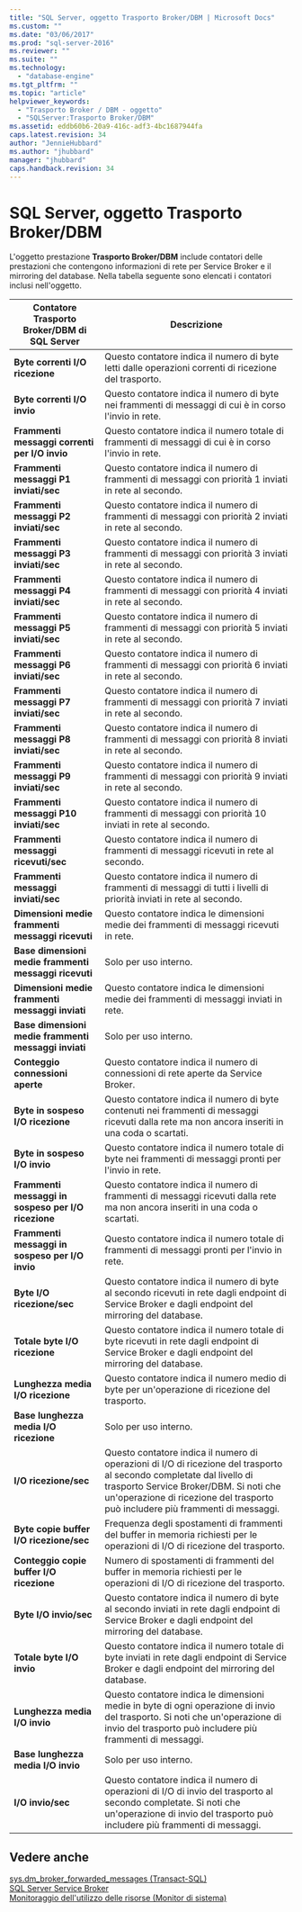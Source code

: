 ```yaml
---
title: "SQL Server, oggetto Trasporto Broker/DBM | Microsoft Docs"
ms.custom: ""
ms.date: "03/06/2017"
ms.prod: "sql-server-2016"
ms.reviewer: ""
ms.suite: ""
ms.technology: 
  - "database-engine"
ms.tgt_pltfrm: ""
ms.topic: "article"
helpviewer_keywords: 
  - "Trasporto Broker / DBM - oggetto"
  - "SQLServer:Trasporto Broker/DBM"
ms.assetid: eddb60b6-20a9-416c-adf3-4bc1687944fa
caps.latest.revision: 34
author: "JennieHubbard"
ms.author: "jhubbard"
manager: "jhubbard"
caps.handback.revision: 34
---
```

# SQL Server, oggetto Trasporto Broker/DBM
  L'oggetto prestazione **Trasporto Broker/DBM** include contatori delle prestazioni che contengono informazioni di rete per Service Broker e il mirroring del database. Nella tabella seguente sono elencati i contatori inclusi nell'oggetto.  
  
|Contatore Trasporto Broker/DBM di SQL Server|Descrizione|  
|------------------------------------------------|-----------------|  
|**Byte correnti I/O ricezione**|Questo contatore indica il numero di byte letti dalle operazioni correnti di ricezione del trasporto.|  
|**Byte correnti I/O invio**|Questo contatore indica il numero di byte nei frammenti di messaggi di cui è in corso l'invio in rete.|  
|**Frammenti messaggi correnti per I/O invio**|Questo contatore indica il numero totale di frammenti di messaggi di cui è in corso l'invio in rete.|  
|**Frammenti messaggi P1 inviati/sec**|Questo contatore indica il numero di frammenti di messaggi con priorità 1 inviati in rete al secondo.|  
|**Frammenti messaggi P2 inviati/sec**|Questo contatore indica il numero di frammenti di messaggi con priorità 2 inviati in rete al secondo.|  
|**Frammenti messaggi P3 inviati/sec**|Questo contatore indica il numero di frammenti di messaggi con priorità 3 inviati in rete al secondo.|  
|**Frammenti messaggi P4 inviati/sec**|Questo contatore indica il numero di frammenti di messaggi con priorità 4 inviati in rete al secondo.|  
|**Frammenti messaggi P5 inviati/sec**|Questo contatore indica il numero di frammenti di messaggi con priorità 5 inviati in rete al secondo.|  
|**Frammenti messaggi P6 inviati/sec**|Questo contatore indica il numero di frammenti di messaggi con priorità 6 inviati in rete al secondo.|  
|**Frammenti messaggi P7 inviati/sec**|Questo contatore indica il numero di frammenti di messaggi con priorità 7 inviati in rete al secondo.|  
|**Frammenti messaggi P8 inviati/sec**|Questo contatore indica il numero di frammenti di messaggi con priorità 8 inviati in rete al secondo.|  
|**Frammenti messaggi P9 inviati/sec**|Questo contatore indica il numero di frammenti di messaggi con priorità 9 inviati in rete al secondo.|  
|**Frammenti messaggi P10 inviati/sec**|Questo contatore indica il numero di frammenti di messaggi con priorità 10 inviati in rete al secondo.|  
|**Frammenti messaggi ricevuti/sec**|Questo contatore indica il numero di frammenti di messaggi ricevuti in rete al secondo.|   
|**Frammenti messaggi inviati/sec**|Questo contatore indica il numero di frammenti di messaggi di tutti i livelli di priorità inviati in rete al secondo.|  
|**Dimensioni medie frammenti messaggi ricevuti**|Questo contatore indica le dimensioni medie dei frammenti di messaggi ricevuti in rete.|  
|**Base dimensioni medie frammenti messaggi ricevuti**|Solo per uso interno.| 
|**Dimensioni medie frammenti messaggi inviati**|Questo contatore indica le dimensioni medie dei frammenti di messaggi inviati in rete.|  
|**Base dimensioni medie frammenti messaggi inviati**|Solo per uso interno.|
|**Conteggio connessioni aperte**|Questo contatore indica il numero di connessioni di rete aperte da Service Broker.|  
|**Byte in sospeso I/O ricezione**|Questo contatore indica il numero di byte contenuti nei frammenti di messaggi ricevuti dalla rete ma non ancora inseriti in una coda o scartati.|  
|**Byte in sospeso I/O invio**|Questo contatore indica il numero totale di byte nei frammenti di messaggi pronti per l'invio in rete.|  
|**Frammenti messaggi in sospeso per I/O ricezione**|Questo contatore indica il numero di frammenti di messaggi ricevuti dalla rete ma non ancora inseriti in una coda o scartati.|  
|**Frammenti messaggi in sospeso per I/O invio**|Questo contatore indica il numero totale di frammenti di messaggi pronti per l'invio in rete.|  
|**Byte I/O ricezione/sec**|Questo contatore indica il numero di byte al secondo ricevuti in rete dagli endpoint di Service Broker e dagli endpoint del mirroring del database.|  
|**Totale byte I/O ricezione**|Questo contatore indica il numero totale di byte ricevuti in rete dagli endpoint di Service Broker e dagli endpoint del mirroring del database.|  
|**Lunghezza media I/O ricezione**|Questo contatore indica il numero medio di byte per un'operazione di ricezione del trasporto.|  
|**Base lunghezza media I/O ricezione**|Solo per uso interno.|
|**I/O ricezione/sec**|Questo contatore indica il numero di operazioni di I/O di ricezione del trasporto al secondo completate dal livello di trasporto Service Broker/DBM. Si noti che un'operazione di ricezione del trasporto può includere più frammenti di messaggi.|  
|**Byte copie buffer I/O ricezione/sec**|Frequenza degli spostamenti di frammenti del buffer in memoria richiesti per le operazioni di I/O di ricezione del trasporto.|
|**Conteggio copie buffer I/O ricezione**|Numero di spostamenti di frammenti del buffer in memoria richiesti per le operazioni di I/O di ricezione del trasporto.| 
|**Byte I/O invio/sec**|Questo contatore indica il numero di byte al secondo inviati in rete dagli endpoint di Service Broker e dagli endpoint del mirroring del database.|   
|**Totale byte I/O invio**|Questo contatore indica il numero totale di byte inviati in rete dagli endpoint di Service Broker e dagli endpoint del mirroring del database.| 
|**Lunghezza media I/O invio**|Questo contatore indica le dimensioni medie in byte di ogni operazione di invio del trasporto. Si noti che un'operazione di invio del trasporto può includere più frammenti di messaggi.|  
|**Base lunghezza media I/O invio**|Solo per uso interno.|
|**I/O invio/sec**|Questo contatore indica il numero di operazioni di I/O di invio del trasporto al secondo completate. Si noti che un'operazione di invio del trasporto può includere più frammenti di messaggi.|  
  
## Vedere anche  
 [sys.dm_broker_forwarded_messages &#40;Transact-SQL&#41;](../../relational-databases/system-dynamic-management-views/sys-dm-broker-forwarded-messages-transact-sql.md)   
 [SQL Server Service Broker](../../database-engine/configure-windows/sql-server-service-broker.md)   
 [Monitoraggio dell'utilizzo delle risorse &#40;Monitor di sistema&#41;](../../relational-databases/performance-monitor/monitor-resource-usage-system-monitor.md)  
  
  